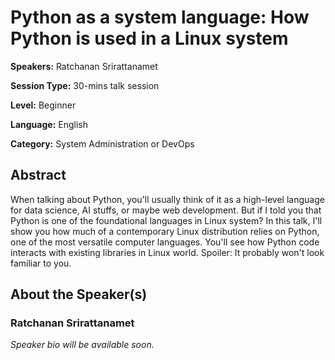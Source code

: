 # Python as a system language: How Python is used in a Linux system

**Speakers:** Ratchanan Srirattanamet

**Session Type:** 30-mins talk session

**Level:** Beginner

**Language:** English

**Category:** System Administration or DevOps

## Abstract

When talking about Python, you'll usually think of it as a high-level language for data science, AI stuffs, or maybe web development. But if I told you that Python is one of the foundational languages in Linux system? In this talk, I'll show you how much of a contemporary Linux distribution relies on Python, one of the most versatile computer languages. You'll see how Python code interacts with existing libraries in Linux world. Spoiler: It probably won't look familiar to you.


## About the Speaker(s)

### Ratchanan Srirattanamet

*Speaker bio will be available soon.*

